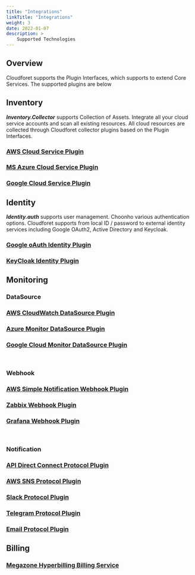 ```yaml
---
title: "Integrations"
linkTitle: "Integrations"
weight: 3
date: 2022-01-07
description: >
    Supported Technologies
---
```


## Overview
Cloudforet supports the Plugin Interfaces, which supports to extend Core Services.
The supported plugins are below

## Inventory
_**Inventory.Collector**_ supports Collection of Assets.
Integrate all your cloud service accounts and scan all existing resources. All cloud resources are collected through 
Cloudforet collector plugins based on the Plugin Interfaces.

### [AWS Cloud Service Plugin](https://github.com/cloudforet-io/plugin-aws-ec2-inven-collector)

### [MS Azure Cloud Service Plugin](https://github.com/cloudforet-io/plugin-azure-cloud-service-inven-collector)

### [Google Cloud Service Plugin](https://github.com/spaceone-dev/plugin-google-cloud-service-inven-collector)

## Identity
_**Identity.auth**_ supports user management.
Choonho various authentication options. Cloudforet supports from local ID / password to external identity services
including Google OAuth2, Active Directory and Keycloak.

### [Google oAuth Identity Plugin](https://github.com/cloudforet-io/plugin-googleoauth2-identity-auth)
### [KeyCloak Identity Plugin](https://github.com/cloudforet-io/plugin-keycloak-identity-auth)
<!-- {{< cardpane >}}
{{< card header="**Google oAuth2**" title="Google oAuth Identity Plugin" subtitle="" footer="[See Google Auth Plugin]()" >}}
![Google oAuth](/docs/references/supported_technologies/supported_technologies_img/google_img.png)
{{< /card >}}
{{< card header="**KeyCloak**" title="KeyCloak Identity Plugin" subtitle="" footer="[See KeyCloak Auth Plugin]()" >}}
![Keycloak](/docs/references/supported_technologies/supported_technologies_img/keycloak_img.png)
{{< /card >}}
{{< /cardpane >}} -->

## Monitoring

### DataSource

### [AWS CloudWatch DataSource Plugin](https://github.com/cloudforet-io/plugin-aws-cloudwatch-mon-datasource)
### [Azure Monitor DataSource Plugin](https://github.com/cloudforet-io/plugin-azure-monitor-mon-datasource)
### [Google Cloud Monitor DataSource Plugin](https://github.com/cloudforet-io/plugin-google-stackdriver-mon-datasource)
<br>
<!-- {{< cardpane >}}
{{< card header="**AWS CloudWatch**" title="AWS CloudWatch DataSource Plugin" subtitle="" footer="[See AWS CloudWatch DataSource Plugin]()" >}}
![AWS CloudWatch DataSource](/docs/references/supported_technologies/supported_technologies_img/aws_cloudwatch_img.png)
{{< /card >}}
{{< card header="**Azure Monitor**" title="Azure Monitor DataSource Plugin" subtitle="" footer="[See Azure Monitor DataSource Plugin]()" >}}
![Azure Monitor DataSource](/docs/references/supported_technologies/supported_technologies_img/azure_monitor_img.png)
{{< /card >}}
{{< card header="**Google StackDriver**" title="Google Cloud Monitor DataSource Plugin" subtitle="" footer="[See Google Monitor DataSource Plugin]()" >}}
![Google Cloud Monitor DataSource](/docs/references/supported_technologies/supported_technologies_img/google_cloud_monitor_img.jpg)
{{< /card >}}
{{< /cardpane >}} -->

### Webhook

### [AWS Simple Notification Webhook Plugin](https://github.com/cloudforet-io/plugin-aws-sns-mon-webhook)
### [Zabbix Webhook Plugin](https://github.com/cloudforet-io/plugin-zabbix-mon-webhook)
### [Grafana Webhook Plugin](https://github.com/cloudforet-io/plugin-grafana-mon-webhook)
<br>
<!-- {{< cardpane >}}
{{< card header="**AWS SNS**" title="AWS Simple Notification Webhook Plugin" subtitle="" footer="[See AWS Simple Monitoring Webhook Plugin]()" >}}
![AWS Simple Notification Webhook Plugin](/docs/references/supported_technologies/supported_technologies_img/aws_sns_img.png)
{{< /card >}}
{{< card header="**Zabbix**" title="Zabbix Webhook Plugin" subtitle="" footer="[See Zabbix Monitoring Webhook Plugin]()" >}}
![Zabbix Webhook Plugin](/docs/references/supported_technologies/supported_technologies_img/zabbix_img.png)
{{< /card >}}
{{< card header="**Grafana**" title="Grafana Webhook Plugin" subtitle="" footer="[See Grafana Monitoring Webhook Plugin]()" >}}
![Grafana Webhook Plugin](/docs/references/supported_technologies/supported_technologies_img/grafana_img.png)
{{< /card >}}
{{< /cardpane >}} -->

### Notification

### [API Direct Connect Protocol Plugin](https://github.com/cloudforet-io/plugin-api-direct-mon-webhook)
### [AWS SNS Protocol Plugin](https://github.com/cloudforet-io/plugin-aws-sns-mon-webhook)
### [Slack Protocol Plugin](https://github.com/cloudforet-io/plugin-slack-noti-protocol)
### [Telegram Protocol Plugin](https://github.com/cloudforet-io/plugin-telegram-noti-protocol)
### [Email Protocol Plugin](https://github.com/cloudforet-io/plugin-email-noti-protocol)
<!-- {{< cardpane >}}
{{< card header="AWS Direct Connect" title="AWS Direct Connect Protocol Plugin" subtitle="" footer="[See AWS Direct Connect Protocol Plugin]()" >}}
![AWS Direct Connect Protocol Plugin](/docs/references/supported_technologies/supported_technologies_img/aws_direct_connect_img.png)
{{< /card >}}
{{< card header="AWS SES" title="AWS SES Protocol Plugin" subtitle="" footer="[See AWS SES Protocol Plugin]()" >}}
![AWS SES Protocol Plugin](/docs/references/supported_technologies/supported_technologies_img/aws_simple_email_service_img.png)
{{< /card >}}
{{< card header="AWS SNS" title="AWS SNS Protocol Plugin" subtitle="" footer="[See AWS SNS Protocol Plugin]()" >}}
![AWS SNS Protocol Plugin](/docs/references/supported_technologies/supported_technologies_img/aws_simple_notification_service_img.png)
{{< /card >}}
{{< card header="Slack" title="Slack Protocol Plugin" subtitle="" footer="[See Slack Protocol Plugin]()" >}}
![Slack Protocol Plugin](/docs/references/supported_technologies/supported_technologies_img/slack_img.png)
{{< /card >}}
{{< card header="Telegram" title="Telegram Protocol Plugin" subtitle="" footer="[See Telegram Protocol Plugin]()" >}}
![Telegram Protocol Plugin](/docs/references/supported_technologies/supported_technologies_img/telegram_img.png)
{{< /card >}}
{{< /cardpane >}} -->

## Billing

### [Megazone Hyperbilling Billing Service](https://github.com/cloudforet-io/plugin-aws-hyperbilling-bill-datasource)
<!-- {{< cardpane >}}
{{< card header="**Megazone Hyperbilling**" title="Megazone Hyperbilling Billing Service" subtitle="" footer="[See Hyperbilling DataSource Plugin]()" >}}
![Hyperbilling DataSource Plugin](/docs/references/supported_technologies/supported_technologies_img/megazone_img.png)
{{< /card >}}
{{< /cardpane >}} -->

